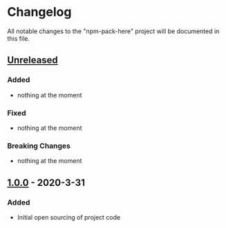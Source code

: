 # Changelog

All notable changes to the "npm-pack-here" project will be documented in this file.

## [Unreleased](https://github.com/tableau/npm-pack-here/compare/v1.0.0...HEAD)

### Added

- nothing at the moment

### Fixed

- nothing at the moment

### Breaking Changes

- nothing at the moment

## [1.0.0](https://github.com/tableau/npm-pack-here/compare/57017d03dfcd805e5c0a6b2a6ce5c43669cfd5e7...v1.0.0) - 2020-3-31

### Added

- Initial open sourcing of project code
